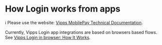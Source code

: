 <!-- START_METADATA
---
title: How Login works from apps
sidebar_label: From apps 
sidebar_position: 13
description: How Login works from apps.
pagination_next: null
pagination_prev: null
---
END_METADATA -->

# How Login works from apps

<!-- START_COMMENT -->

ℹ️ Please use the website:
[Vipps MobilePay Technical Documentation](https://vippsas.github.io/vipps-developer-docs/docs/APIs/login-api).

<!-- END_COMMENT -->

Currently, Vipps Login app integrations are based on browsers based flows. See [Vipps Login in browser: How It Works](vipps-login-api-howitworks.md).
